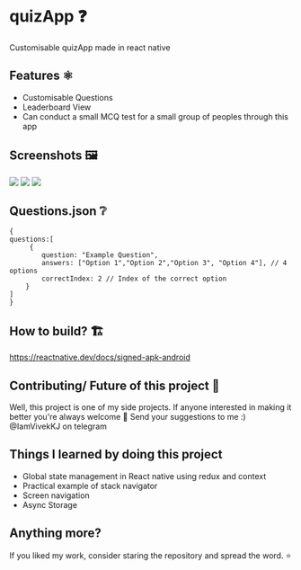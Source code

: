 # quizApp ❓
Customisable quizApp made in react native

## Features ⚛️

- Customisable Questions
- Leaderboard View
- Can conduct a small MCQ test for a small group of peoples through this app

## Screenshots 🖼️

![](doc/screen1.jpg)
![](doc/screen2.jpg)
![](doc/screen3.jpg)


## Questions.json ❔

```
{
questions:[
     { 
        question: "Example Question",
        answers: ["Option 1","Option 2","Option 3", "Option 4"], // 4 options
        correctIndex: 2 // Index of the correct option 
    }
]
}
```

## How to build? 🏗️

https://reactnative.dev/docs/signed-apk-android

## Contributing/ Future of this project 🧭

Well, this project is one of my side projects. If anyone interested in making it better you're always welcome 🤗 Send your suggestions to me :) @IamVivekKJ on telegram

## Things I learned by doing this project

- Global state management in React native using redux and context
- Practical example of stack navigator
- Screen navigation
- Async Storage
## Anything more?

If you liked my work, consider staring the repository and spread the word. ⭐️
